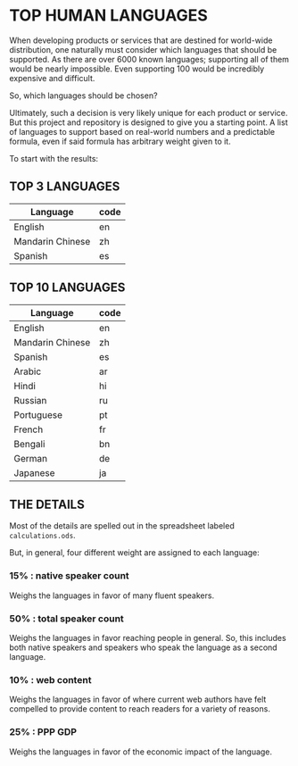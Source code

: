 # TOP HUMAN LANGUAGES

When developing products or services that are destined for world-wide distribution, one naturally must consider which languages that should be supported. As there are over 6000 known languages; supporting all of them would be nearly impossible. Even supporting 100 would be incredibly expensive and difficult.

So, which languages should be chosen?

Ultimately, such a decision is very likely unique for each product or service. But this project and repository is designed to give you a starting point. A list of languages to support based on real-world numbers and a predictable formula, even if said formula has arbitrary weight given to it.

To start with the results:

## TOP 3 LANGUAGES

|Language | code |
| --- | --- |
|English   |  en|
|Mandarin Chinese   |     zh|
|Spanish   |  es|


## TOP 10 LANGUAGES

|Language | code |
| --- | --- |
|English   |  en|
|Mandarin Chinese   |     zh|
|Spanish   |  es|
|Arabic    |  ar|
|Hindi     |  hi|
|Russian   |  ru|
|Portuguese  |    pt|
|French    |  fr|
|Bengali   |  bn|
|German    |  de|
|Japanese   |     ja|


## THE DETAILS

Most of the details are spelled out in the spreadsheet labeled `calculations.ods`.

But, in general, four different weight are assigned to each language:

### 15% : native speaker count

Weighs the languages in favor of many fluent speakers.

### 50% : total speaker count

Weighs the languages in favor reaching people in general. So, this includes both native speakers and speakers who speak the language as a second language.

### 10% : web content

Weighs the languages in favor of where current web authors have felt compelled to provide content to reach readers for a variety of reasons.

### 25% : PPP GDP

Weighs the languages in favor of the economic impact of the language.

